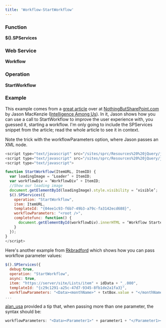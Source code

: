 ```yaml
---
title: 'Workflow-StartWorkflow'
---
```


### Function

**$().SPServices**

### Web Service

**Workflow**

### Operation

**StartWorkflow**

### Example

This example comes from a [great article](https://www.nothingbutsharepoint.com/sites/eusp/Pages/4-clicks-or-1-using-jquery-to-start-a-sharepoint-workflow.aspx) over at [NothingButSharePoint.com](https://www.nothingbutsharepoint.com/) by Jason MacKenzie ([Intelligence Among Us](http://www.intelligenceamong.us/)). In it, Jason shows how you can use a call to StartWorkflow to improve the user experience with, you guessed it, starting a workflow. I'm only going to include the SPServices snippet from the article; read the whole article to see it in context.

Note the trick with the workflowParameters option, where Jason passes an XML node.

```javascript
<script type="text/javascript" src="/sites/sprc/Resources%20%20jQuery/jquery-1.3.2.min.js"></script>
<script type="text/javascript" src="/sites/sprc/Resources%20%20jQuery/jQuery%20SP%20Services/jquery.SPServices-0.5.4.min.js"></script>
<script type="text/javascript">

function StartWorkflow(ItemURL, ItemID) {
  var loadingImage = ‘Loader’ + ItemID;
  var workflowDiv = ‘WorkflowDiv’ + ItemID;
  //Show our loading image
  document.getElementById(loadingImage).style.visibility = ‘visible’;
  $().SPServices({
    operation: "StartWorkflow",
    item: ItemURL,
    templateId: "{04ee1c93-f6b7-49b3-a79c-fa3142ecd688}",
    workflowParameters: "<root />",
    completefunc: function() {
      document.getElementById(workflowDiv).innerHTML = ‘Workflow Started’;
    }
  });
}
</script>
```

Here's another example from [Rkbradford](http://www.codeplex.com/site/users/view/Rkbradford) which shows how you can pass workflow parameter values:

```javascript
$().SPServices({
  debug:true,
  operation: "StartWorkflow",
  async: true,
  item: "https://server/site/Lists/item" + idData + "_.000",
  templateId: "{c29c1291-a25c-47d7-9345-8fb1de2a1fa3}",
  workflowParameters: "<Data><monthName>" + txtBox.value + "</monthName></Data>",
...
```

[alan_usa](http://www.codeplex.com/site/users/view/alan_usa) provided a tip that, when passing more than one parameter, the syntax should be:

```javascript
workflowParameters: "<Data><Parameter1>" + parameter1 + "</Parameter1><Parameter2>" + parameter2 + "</Parameter2></Data>"
```
